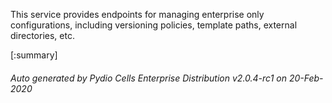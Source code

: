 






This service provides endpoints for managing enterprise only configurations, including versioning policies, template paths, external directories, etc.

[:summary]

###### Auto generated by Pydio Cells Enterprise Distribution v2.0.4-rc1 on 20-Feb-2020
